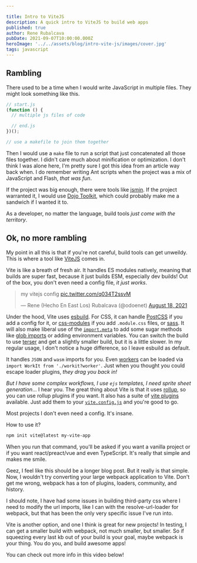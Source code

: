 ```yaml
---

title: Intro to ViteJS
description: A quick intro to ViteJS to build web apps
published: true
author: Rene Rubalcava
pubDate: 2021-09-07T10:00:00.000Z
heroImage: '../../assets/blog/intro-vite-js/images/cover.jpg'
tags: javascript
---
```


## Rambling

There used to be a time when I would write JavaScript in multiple files. They
might look something like this.

```js
// start.js
(function () {
  // multiple js files of code

  // end.js
})();

// use a makefile to join them together
```

Then I would use a `make` file to run a script that just concatenated all those
files together. I didn't care much about minification or optimization. I don't
think I was alone here, I'm pretty sure I got this idea from an article way back
when. I do remember writing Ant scripts when the project was a mix of JavaScript
and Flash, _that was fun_.

If the project was big enough, there were tools like
[jsmin](https://www.crockford.com/jsmin.html). If the project warranted it, I
would use [Dojo Toolkit](https://dojotoolkit.org/), which could probably make me
a sandwich if I wanted it to.

As a developer, no matter the language, build tools _just come with the
territory_.

## Ok, no more rambling

My point in all this is that if you're not careful, build tools can get
unweildy. This is where a tool like [ViteJS](https://vitejs.dev/) comes in.

Vite is like a breath of fresh air. It handles ES modules natively, meaning that
builds are super fast, because it just builds ESM, especially dev builds! Out of
the box, you don't even need a config file, _it just works_.

<blockquote class="twitter-tweet"><p lang="pl" dir="ltr">my vitejs config <a href="https://t.co/q034T2ssvM">pic.twitter.com/q034T2ssvM</a></p>&mdash; Rene (Hecho En East Los) Rubalcava (@odoenet) <a href="https://twitter.com/odoenet/status/1428017428441681926?ref_src=twsrc%5Etfw">August 18, 2021</a></blockquote> <script async src="https://platform.twitter.com/widgets.js" charset="utf-8"></script>

Under the hood, Vite uses [esbuild](http://esbuild.github.io/). For CSS, it can
handle [PostCSS](https://postcss.org/) if you add a config for it, or
[css-modules](https://github.com/css-modules/css-modules) if you add
`.module.css` files, or [sass](https://sass-lang.com/). It will also make
liberal use of the
[`import.meta`](https://developer.mozilla.org/en-US/docs/Web/JavaScript/Reference/Statements/import.meta)
to add some sugar methods like
[glob imports](https://vitejs.dev/guide/features.html#glob-import) or adding
environment variables. You can switch the build to use
[terser](https://terser.org/) and get a slightly smaller build, but it is a
little slower. In my regular usage, I don't notice a huge difference, so I leave
esbuild as default.

It handles `JSON` and `wasm` imports for you. Even
[workers](https://vitejs.dev/guide/features.html#web-workers) can be loaded via
`import WorkIt from './workit?worker'`. Just when you thought you could escape
loader plugins, _they drag you back in!_

_But I have some complex workflows, I use `ejs` templates, I need sprite sheet
generation_... I hear you. The great thing about Vite is that it uses
[rollup](https://www.rollupjs.org/), so you can use rollup plugins if you want.
It also has a suite of
[vite plugins](https://github.com/vitejs/awesome-vite#plugins) available. Just
add them to your [`vite.config.js`](https://vitejs.dev/config/) and you're good
to go.

Most projects I don't even need a config. It's insane.

How to use it?

```bash
npm init vite@latest my-vite-app
```

When you run that command, you'll be asked if you want a vanilla project or if
you want react/preact/vue and even TypeScript. It's really that simple and makes
me smile.

Geez, I feel like this should be a longer blog post. But it really is that
simple. Now, I wouldn't try converting your large webpack application to Vite.
Don't get me wrong, webpack has a ton of plugins, loaders, community, and
history.

I should note, I have had some issues in building third-party css where I need
to modify the url imports, like I can with the resolve-url-loader for webpack,
but that has been the only very specific issue I've run into.

Vite is another option, and one I think is great for new projects! In testing, I
can get a smaller build with webpack, not much smaller, but smaller. So if
squeezing every last kb out of your build is your goal, maybe webpack is your
thing. You do you, and build awesome apps!

You can check out more info in this video below!

<lite-youtube videoid="sV1Tcie2SR8"></lite-youtube>
